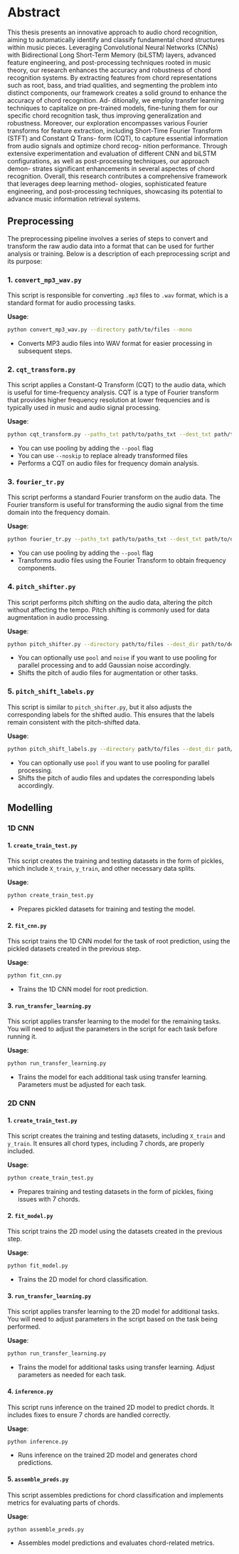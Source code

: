 # Abstract

This thesis presents an innovative approach to audio chord recognition, aiming to
automatically identify and classify fundamental chord structures within music pieces.
Leveraging Convolutional Neural Networks (CNNs) with Bidirectional Long Short-Term
Memory (biLSTM) layers, advanced feature engineering, and post-processing techniques
rooted in music theory, our research enhances the accuracy and robustness of chord
recognition systems. By extracting features from chord representations such as root,
bass, and triad qualities, and segmenting the problem into distinct components, our
framework creates a solid ground to enhance the accuracy of chord recognition. Ad-
ditionally, we employ transfer learning techniques to capitalize on pre-trained models,
fine-tuning them for our specific chord recognition task, thus improving generalization
and robustness. Moreover, our exploration encompasses various Fourier transforms for
feature extraction, including Short-Time Fourier Transform (STFT) and Constant Q Trans-
form (CQT), to capture essential information from audio signals and optimize chord recog-
nition performance. Through extensive experimentation and evaluation of different CNN
and biLSTM configurations, as well as post-processing techniques, our approach demon-
strates significant enhancements in several aspectes of chord recognition. Overall, this
research contributes a comprehensive framework that leverages deep learning method-
ologies, sophisticated feature engineering, and post-processing techniques, showcasing
its potential to advance music information retrieval systems.

## Preprocessing

The preprocessing pipeline involves a series of steps to convert and transform the raw audio data into a format that can be used for further analysis or training. Below is a description of each preprocessing script and its purpose:

### 1. `convert_mp3_wav.py`
This script is responsible for converting `.mp3` files to `.wav` format, which is a standard format for audio processing tasks.

**Usage**:
```bash
python convert_mp3_wav.py --directory path/to/files --mono
```

* Converts MP3 audio files into WAV format for easier processing in subsequent steps.

### 2. `cqt_transform.py`
This script applies a Constant-Q Transform (CQT) to the audio data, which is useful for time-frequency analysis. CQT is a type of Fourier transform that provides higher frequency resolution at lower frequencies and is typically used in music and audio signal processing.

**Usage**:
```bash
python cqt_transform.py --paths_txt path/to/paths_txt --dest_txt path/to/destination_txt 
 ```

* You can use pooling by adding the `--pool` flag
* You can use `--noskip` to replace already transformed files
* Performs a CQT on audio files for frequency domain analysis.

### 3. `fourier_tr.py`
This script performs a standard Fourier transform on the audio data. The Fourier transform is useful for transforming the audio signal from the time domain into the frequency domain.

**Usage**:
```bash
python fourier_tr.py --paths_txt path/to/paths_txt --dest_txt path/to/destination_txt 
```

* You can use pooling by adding the `--pool` flag
* Transforms audio files using the Fourier Transform to obtain frequency components.

### 4. `pitch_shifter.py`
This script performs pitch shifting on the audio data, altering the pitch without affecting the tempo. Pitch shifting is commonly used for data augmentation in audio processing.

**Usage**:
```bash
python pitch_shifter.py --directory path/to/files --dest_dir path/to/destination --n_steps 5 --pool --noise
```
* You can optionally use `pool` and `noise` if you want to use pooling for parallel processing and to add Gaussian noise accordingly.
* Shifts the pitch of audio files for augmentation or other tasks.

### 5. `pitch_shift_labels.py`
This script is similar to `pitch_shifter.py`, but it also adjusts the corresponding labels for the shifted audio. This ensures that the labels remain consistent with the pitch-shifted data.

**Usage**:
```bash
python pitch_shift_labels.py --directory path/to/files --dest_dir path/to/destination --n_steps 5 --pool
```
* You can optionally use `pool` if you want to use pooling for parallel processing.
* Shifts the pitch of audio files and updates the corresponding labels accordingly.

## Modelling

### 1D CNN
#### 1. `create_train_test.py`
This script creates the training and testing datasets in the form of pickles, which include `X_train`, `y_train`, and other necessary data splits.

**Usage**:
```bash
python create_train_test.py
```

* Prepares pickled datasets for training and testing the model.

#### 2. `fit_cnn.py`
This script trains the 1D CNN model for the task of root prediction, using the pickled datasets created in the previous step.

**Usage**:
```bash
python fit_cnn.py
```

* Trains the 1D CNN model for root prediction.

#### 3. `run_transfer_learning.py`
This script applies transfer learning to the model for the remaining tasks. You will need to adjust the parameters in the script for each task before running it.

**Usage**:
```bash
python run_transfer_learning.py
```
* Trains the model for each additional task using transfer learning. Parameters must be adjusted for each task.

### 2D CNN

#### 1. `create_train_test.py`
This script creates the training and testing datasets, including `X_train` and `y_train`. It ensures all chord types, including 7 chords, are properly included.

**Usage**:
```bash
python create_train_test.py
```

* Prepares training and testing datasets in the form of pickles, fixing issues with 7 chords.

#### 2. `fit_model.py`
This script trains the 2D model using the datasets created in the previous step.

**Usage**:
```bash
python fit_model.py
```

* Trains the 2D model for chord classification.

#### 3. `run_transfer_learning.py`
This script applies transfer learning to the 2D model for additional tasks. You will need to adjust parameters in the script based on the task being performed.

**Usage**:
```bash
python run_transfer_learning.py
```

* Trains the model for additional tasks using transfer learning. Adjust parameters as needed for each task.

#### 4. `inference.py`
This script runs inference on the trained 2D model to predict chords. It includes fixes to ensure 7 chords are handled correctly.

**Usage**:
```bash
python inference.py
```

* Runs inference on the trained 2D model and generates chord predictions.

#### 5. `assemble_preds.py`
This script assembles predictions for chord classification and implements metrics for evaluating parts of chords.

**Usage**:
```bash
python assemble_preds.py
```
* Assembles model predictions and evaluates chord-related metrics.
